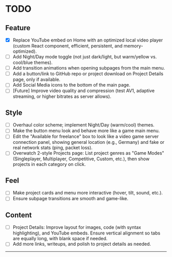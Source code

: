 # TODO

## Feature
- [x] Replace YouTube embed on Home with an optimized local video player (custom React component, efficient, persistent, and memory-optimized).
  <!-- Complete! Uses HTML5 video, cookies for preferences, and smart resource management. -->
- [ ] Add Night/Day mode toggle (not just dark/light, but warm/yellow vs. cool/blue themes).
  <!-- Excellent for personalization and mood. Not difficult with Tailwind or CSS variables, but will require some design planning. -->
- [ ] Add transition animations when opening subpages from the main menu.
  <!-- Very doable with Framer Motion or React Transition Group. Subtle transitions can greatly improve feel. -->
- [ ] Add a button/link to GitHub repo or project download on Project Details page, only if available.
  <!-- Standard for portfolios, easy to conditionally render. -->
- [ ] Add Social Media icons to the bottom of the main page.
  <!-- Simple and effective for networking. -->
- [ ] [Future] Improve video quality and compression (test AV1, adaptive streaming, or higher bitrates as server allows).
  <!-- Consider AV1, H.265, or adaptive streaming for best quality/size balance. -->

## Style
- [ ] Overhaul color scheme; implement Night/Day (warm/cool) themes.
  <!-- Good for branding and accessibility. Consider using Tailwind's theming or CSS custom properties. -->
- [ ] Make the button menu look and behave more like a game main menu.
  <!-- Fun idea! Can use custom fonts, sound, hover effects, and layout. Very feasible. -->
- [ ] Edit the "Available for freelance" box to look like a video game server connection panel, showing general location (e.g., Germany) and fake or real network stats (ping, packet loss).
  <!-- Very creative! Fake stats are easy; real-time ping to your server is possible but requires backend/API work. -->
- [ ] Overwatch 2-style Projects page: List project genres as "Game Modes" (Singleplayer, Multiplayer, Competitive, Custom, etc.), then show projects in each category on click.
  <!-- Unique and memorable! Not too much for a portfolio if well-organized. Can be implemented with nested menus or tabs. -->

## Feel
- [ ] Make project cards and menu more interactive (hover, tilt, sound, etc.).
  <!-- Adds polish and game-like feel. Use Framer Motion, CSS, or small sound libraries. -->
- [ ] Ensure subpage transitions are smooth and game-like.
  <!-- See above, very feasible. -->

## Content
- [ ] Project Details: Improve layout for images, code (with syntax highlighting), and YouTube embeds. Ensure vertical alignment so tabs are equally long, with blank space if needed.
  <!-- This is a bit tricky but possible with CSS grid/flexbox and careful layout planning. Syntax highlighting is easy with Prism.js or Highlight.js. -->
- [ ] Add more links, writeups, and polish to project details as needed.
  <!-- Always a good idea! -->

---

